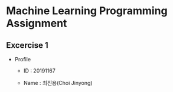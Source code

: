 Machine Learning Programming Assignment
=======================================
__Excercise 1__
------------
* Profile

  + ID : 20191167

  + Name : 최진용(Choi Jinyong)
